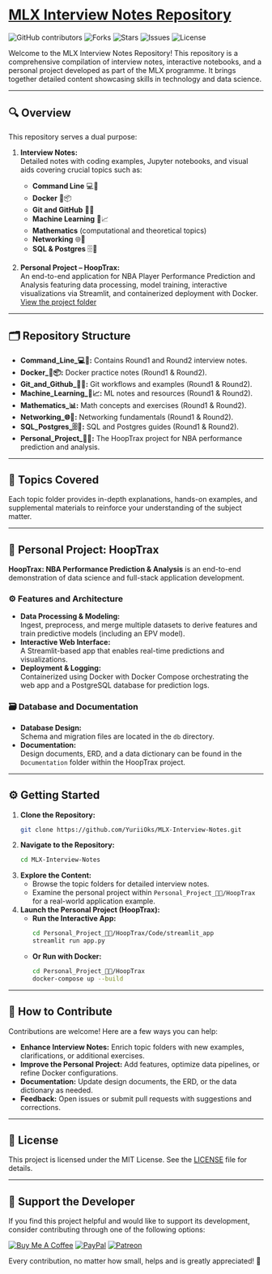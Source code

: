 # [MLX Interview Notes Repository](https://github.com/YuriiOks/MLX-Interview-Notes)

![GitHub contributors](https://img.shields.io/github/contributors/YuriiOks/MLX-Interview-Notes?style=for-the-badge)
![Forks](https://img.shields.io/github/forks/YuriiOks/MLX-Interview-Notes?style=for-the-badge)
![Stars](https://img.shields.io/github/stars/YuriiOks/MLX-Interview-Notes?style=for-the-badge)
![Issues](https://img.shields.io/github/issues/YuriiOks/MLX-Interview-Notes?style=for-the-badge)
![License](https://img.shields.io/github/license/YuriiOks/MLX-Interview-Notes?style=for-the-badge)

Welcome to the MLX Interview Notes Repository! This repository is a comprehensive compilation of interview notes, interactive notebooks, and a personal project developed as part of the MLX programme. It brings together detailed content showcasing skills in technology and data science.

---

## 🔍 Overview

This repository serves a dual purpose:
1. **Interview Notes:**  
   Detailed notes with coding examples, Jupyter notebooks, and visual aids covering crucial topics such as:
   - **Command Line** 💻📂 
   - **Docker** 🐋📦 
   - **Git and GitHub** 🌳🐙 
   - **Machine Learning** 🤖📈 
   - **Mathematics** (computational and theoretical topics)
   - **Networking** 🌐🔗 
   - **SQL & Postgres** 🗄️🐘 

2. **Personal Project – HoopTrax:**  
   An end-to-end application for NBA Player Performance Prediction and Analysis featuring data processing, model training, interactive visualizations via Streamlit, and containerized deployment with Docker.
[View the project folder](https://github.com/YuriiOks/MLX-Interview-Notes/tree/main/Personal_Project/HoopTrax)

---

## 🗂 Repository Structure

- **Command_Line_💻📂:** Contains Round1 and Round2 interview notes.
- **Docker_🐋📦:** Docker practice notes (Round1 & Round2).
- **Git_and_Github_🌳🐙:** Git workflows and examples (Round1 & Round2).
- **Machine_Learning_🤖📈:** ML notes and resources (Round1 & Round2).
- **Mathematics_📊:** Math concepts and exercises (Round1 & Round2).
- **Networking_🌐🔗:** Networking fundamentals (Round1 & Round2).
- **SQL_Postgres_🗄️🐘:** SQL and Postgres guides (Round1 & Round2).
- **Personal_Project_🚀💡:** The HoopTrax project for NBA performance prediction and analysis.

---

## 🌟 Topics Covered

Each topic folder provides in-depth explanations, hands-on examples, and supplemental materials to reinforce your understanding of the subject matter.

---

## 🚀 Personal Project: HoopTrax

**HoopTrax: NBA Performance Prediction & Analysis** is an end-to-end demonstration of data science and full-stack application development.


### ⚙️ Features and Architecture

- **Data Processing & Modeling:**  
  Ingest, preprocess, and merge multiple datasets to derive features and train predictive models (including an EPV model).
- **Interactive Web Interface:**  
  A Streamlit-based app that enables real-time predictions and visualizations.
- **Deployment & Logging:**  
  Containerized using Docker with Docker Compose orchestrating the web app and a PostgreSQL database for prediction logs.

### 🗃 Database and Documentation

- **Database Design:**  
  Schema and migration files are located in the `db` directory.
- **Documentation:**  
  Design documents, ERD, and a data dictionary can be found in the `Documentation` folder within the HoopTrax project.

---

## ⚙️ Getting Started

1. **Clone the Repository:**
   ```bash
   git clone https://github.com/YuriiOks/MLX-Interview-Notes.git
   ```
2. **Navigate to the Repository:**
   ```bash
   cd MLX-Interview-Notes
   ```
3. **Explore the Content:**
   - Browse the topic folders for detailed interview notes.
   - Examine the personal project within `Personal_Project_🚀💡/HoopTrax` for a real-world application example.
4. **Launch the Personal Project (HoopTrax):**
   - **Run the Interactive App:**
     ```bash
     cd Personal_Project_🚀💡/HoopTrax/Code/streamlit_app
     streamlit run app.py
     ```
   - **Or Run with Docker:**
     ```bash
     cd Personal_Project_🚀💡/HoopTrax
     docker-compose up --build
     ```

---

## 🤝 How to Contribute

Contributions are welcome! Here are a few ways you can help:
- **Enhance Interview Notes:** Enrich topic folders with new examples, clarifications, or additional exercises.
- **Improve the Personal Project:** Add features, optimize data pipelines, or refine Docker configurations.
- **Documentation:** Update design documents, the ERD, or the data dictionary as needed.
- **Feedback:** Open issues or submit pull requests with suggestions and corrections.

---

## 📜 License

This project is licensed under the MIT License. See the [LICENSE](LICENSE) file for details.

---

## 💖 Support the Developer

If you find this project helpful and would like to support its development, consider contributing through one of the following options:

[![Buy Me A Coffee](https://img.shields.io/badge/-Buy%20Me%20a%20Coffee-orange?style=for-the-badge&logo=buy-me-a-coffee)](https://www.buymeacoffee.com/yuriodev)
[![PayPal](https://img.shields.io/badge/Donate-PayPal-blue?style=for-the-badge&logo=paypal)](https://paypal.me/yuriodev)
[![Patreon](https://img.shields.io/badge/Support-Patreon-red?style=for-the-badge&logo=patreon)](https://www.patreon.com/YuriODev)

Every contribution, no matter how small, helps and is greatly appreciated! 🙏